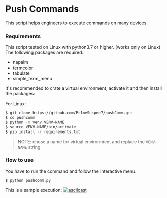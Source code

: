 # Push Commands

This script helps engineers to execute commands on many devices.


### Requirements

This script tested on Linux with python3.7 or higher. (works only on Linux)
The following packages are required:
 - napalm
 - termcolor
 - tabulate
 - simple_term_menu

It's recommended to crate a virtual environment, activate it and then install the packages:


For Linux:

```sh
$ git clone https://github.com/Pr1meSuspec7/pushComm.git
$ cd pushcomm
$ python -m venv VENV-NAME
$ source VENV-NAME/bin/activate
$ pip install -r requirements.txt
```
>NOTE: chose a name for virtual environment and replace the `VENV-NAME` string



### How to use

You have to run the command and follow the interactive menu:

```sh
$ python pushcomm.py
```

This is a sample execution:
[![asciicast](https://asciinema.org/a/SgniCUMHCWK88WKy9qAWd1Mp7.svg)](https://asciinema.org/a/SgniCUMHCWK88WKy9qAWd1Mp7)

